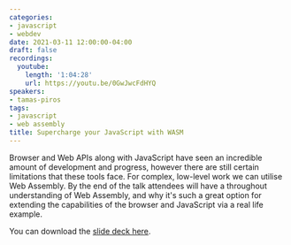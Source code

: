 ```yaml
---
categories:
- javascript
- webdev
date: 2021-03-11 12:00:00-04:00
draft: false
recordings:
  youtube:
    length: '1:04:28'
    url: https://youtu.be/0GwJwcFdHYQ
speakers:
- tamas-piros
tags:
- javascript
- web assembly
title: Supercharge your JavaScript with WASM
---
```



Browser and Web APIs along with JavaScript have seen an incredible amount of development and progress, however there are still certain limitations that these tools face. For complex, low-level work we can utilise Web Assembly. By the end of the talk attendees will have a throughout understanding of Web Assembly, and why it's such a great option for extending the capabilities of the browser and JavaScript via a real life example.

You can download the [slide deck here](/slides/WebAssembly.pdf).
